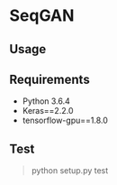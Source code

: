 # SeqGAN

## Usage

## Requirements
- Python 3.6.4
- Keras==2.2.0
- tensorflow-gpu==1.8.0

## Test
> python setup.py test
